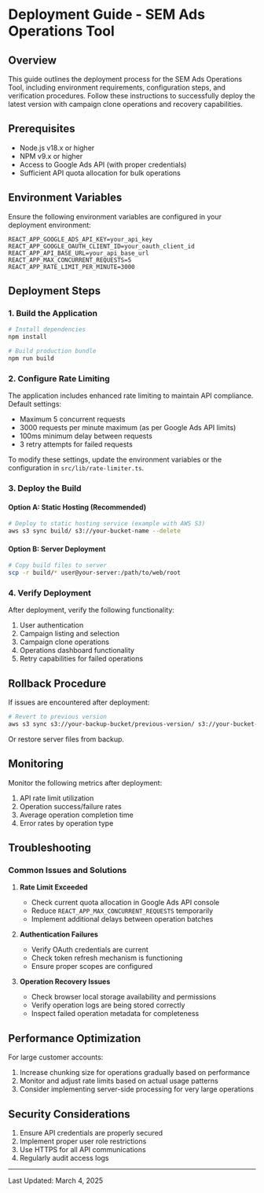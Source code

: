 # Deployment Guide - SEM Ads Operations Tool

## Overview

This guide outlines the deployment process for the SEM Ads Operations Tool, including environment requirements, configuration steps, and verification procedures. Follow these instructions to successfully deploy the latest version with campaign clone operations and recovery capabilities.

## Prerequisites

- Node.js v18.x or higher
- NPM v9.x or higher
- Access to Google Ads API (with proper credentials)
- Sufficient API quota allocation for bulk operations

## Environment Variables

Ensure the following environment variables are configured in your deployment environment:

```
REACT_APP_GOOGLE_ADS_API_KEY=your_api_key
REACT_APP_GOOGLE_OAUTH_CLIENT_ID=your_oauth_client_id
REACT_APP_API_BASE_URL=your_api_base_url
REACT_APP_MAX_CONCURRENT_REQUESTS=5
REACT_APP_RATE_LIMIT_PER_MINUTE=3000
```

## Deployment Steps

### 1. Build the Application

```bash
# Install dependencies
npm install

# Build production bundle
npm run build
```

### 2. Configure Rate Limiting

The application includes enhanced rate limiting to maintain API compliance. Default settings:

- Maximum 5 concurrent requests
- 3000 requests per minute maximum (as per Google Ads API limits)
- 100ms minimum delay between requests
- 3 retry attempts for failed requests

To modify these settings, update the environment variables or the configuration in `src/lib/rate-limiter.ts`.

### 3. Deploy the Build

#### Option A: Static Hosting (Recommended)

```bash
# Deploy to static hosting service (example with AWS S3)
aws s3 sync build/ s3://your-bucket-name --delete
```

#### Option B: Server Deployment

```bash
# Copy build files to server
scp -r build/* user@your-server:/path/to/web/root
```

### 4. Verify Deployment

After deployment, verify the following functionality:

1. User authentication
2. Campaign listing and selection
3. Campaign clone operations
4. Operations dashboard functionality
5. Retry capabilities for failed operations

## Rollback Procedure

If issues are encountered after deployment:

```bash
# Revert to previous version
aws s3 sync s3://your-backup-bucket/previous-version/ s3://your-bucket-name --delete
```

Or restore server files from backup.

## Monitoring

Monitor the following metrics after deployment:

1. API rate limit utilization
2. Operation success/failure rates
3. Average operation completion time
4. Error rates by operation type

## Troubleshooting

### Common Issues and Solutions

1. **Rate Limit Exceeded**
   - Check current quota allocation in Google Ads API console
   - Reduce `REACT_APP_MAX_CONCURRENT_REQUESTS` temporarily
   - Implement additional delays between operation batches

2. **Authentication Failures**
   - Verify OAuth credentials are current
   - Check token refresh mechanism is functioning
   - Ensure proper scopes are configured

3. **Operation Recovery Issues**
   - Check browser local storage availability and permissions
   - Verify operation logs are being stored correctly
   - Inspect failed operation metadata for completeness

## Performance Optimization

For large customer accounts:

1. Increase chunking size for operations gradually based on performance
2. Monitor and adjust rate limits based on actual usage patterns
3. Consider implementing server-side processing for very large operations

## Security Considerations

1. Ensure API credentials are properly secured
2. Implement proper user role restrictions
3. Use HTTPS for all API communications
4. Regularly audit access logs

---

Last Updated: March 4, 2025

